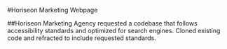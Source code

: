 #Horiseon Marketing Webpage

##Horiseon Marketing Agency requested a codebase that follows accessibility standards and optimized for search engines. Cloned existing code and refracted to include requested standards.
